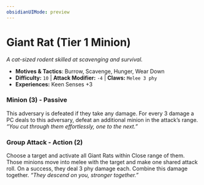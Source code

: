 ```yaml
---
obsidianUIMode: preview
---
```

# Giant Rat (Tier 1 Minion)

*A cat-sized rodent skilled at scavenging and survival.*

- **Motives & Tactics**: Burrow, Scavenge, Hunger, Wear Down
- **Difficulty:** `10` | **Attack Modifier:** `-4` | **Claws:** `Melee 3 phy`
- **Experiences:** Keen Senses +3

### Minion (3) - Passive

This adversary is defeated if they take any damage. For every 3 damage a PC deals to this adversary, defeat an additional minion in the attack’s range. *“You cut through them effortlessly, one to the next.”*

### Group Attack - Action (2)

Choose a target and activate all Giant Rats within Close range of them. Those minions move into melee with the target and make one shared attack roll. On a success, they deal 3 phy damage each. Combine this damage together. *“They descend on you, stronger together.”*




